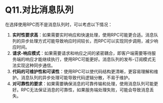 # Q11.对比消息队列

在选择使用RPC而不是消息队列时，可以考虑以下情况：

1. **实时性要求高**：如果需要实时响应和快速处理，使用RPC可能更合适。消息队列的异步处理方式可能导致响应时间较长，而RPC可以实现同步调用，减少响应时间。
2. **请求-响应模式**：如果需要请求和响应之间的紧密耦合，即客户端需要等待服务端的响应才能继续执行，使用RPC可能更好。消息队列的发布-订阅模式无法实现这种同步通信。
3. **代码的可维护性和可读性**：使用RPC可以使代码结构更清晰，更容易理解和维护。消息队列的异步处理可能导致代码逻辑分散，不易于维护。
4. **对可靠性的要求**：如果需要确保消息的可靠传输和处理，使用消息队列可能更好。RPC无法保证消息的可靠性，如果服务端处理失败，可能会导致消息丢失。